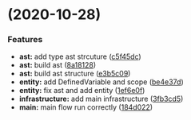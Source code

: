 #  (2020-10-28)


### Features

* **ast:** add type ast strcuture ([c5f45dc](https://github.com/small-cat/cbc-cpp/commit/c5f45dc2db6155c977619474a8ed5a174e0cb851))
* **ast:** build ast ([8a18128](https://github.com/small-cat/cbc-cpp/commit/8a181284d150391dc7f5991ed24e402db372360b))
* **ast:** build ast structure ([e3b5c09](https://github.com/small-cat/cbc-cpp/commit/e3b5c09bba889dbdfb2d9b4f5960394513be5add))
* **entity:** add DefinedVariable and scope ([be4e37d](https://github.com/small-cat/cbc-cpp/commit/be4e37d9b5997748ff87e40760c9c7c76d01c4f7))
* **entity:** fix ast and add entity ([1ef6e0f](https://github.com/small-cat/cbc-cpp/commit/1ef6e0fbe619a565d96ee626f8ee7fed8fd239d7))
* **infrastructure:** add main infrastructure ([3fb3cd5](https://github.com/small-cat/cbc-cpp/commit/3fb3cd5cf3332afa192c8f1c4e7f953dcb718564))
* **main:** main flow run correctly ([184d022](https://github.com/small-cat/cbc-cpp/commit/184d022877168fd11718adbfd228a453661ba809))




